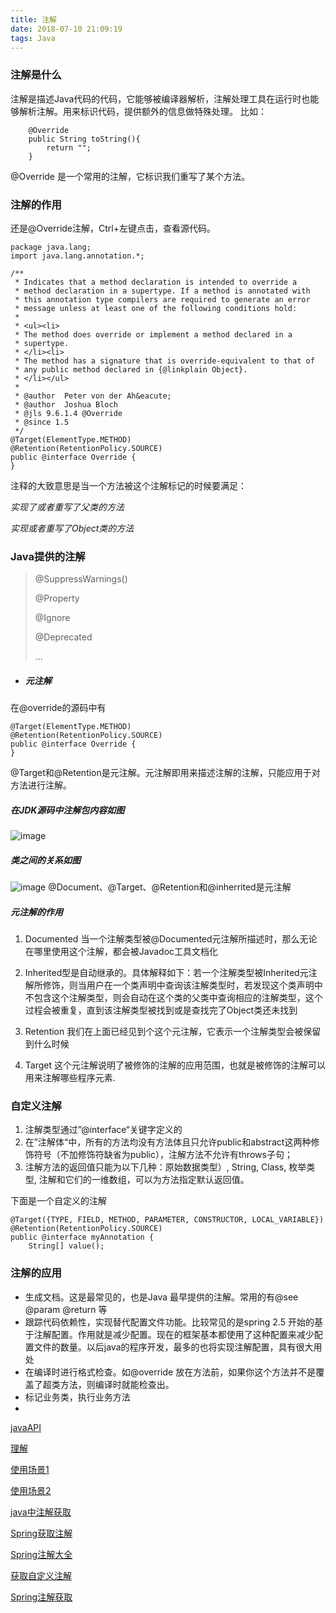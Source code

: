 ```yaml
---
title: 注解
date: 2018-07-10 21:09:19
tags: Java
---
```

### 注解是什么
注解是描述Java代码的代码，它能够被编译器解析，注解处理工具在运行时也能够解析注解。用来标识代码，提供额外的信息做特殊处理。
比如：
```
    @Override
    public String toString(){
        return "";
    }
```
@Override 是一个常用的注解，它标识我们重写了某个方法。

### 注解的作用

还是@Override注解，Ctrl+左键点击，查看源代码。
```
package java.lang;
import java.lang.annotation.*;

/**
 * Indicates that a method declaration is intended to override a
 * method declaration in a supertype. If a method is annotated with
 * this annotation type compilers are required to generate an error
 * message unless at least one of the following conditions hold:
 *
 * <ul><li>
 * The method does override or implement a method declared in a
 * supertype.
 * </li><li>
 * The method has a signature that is override-equivalent to that of
 * any public method declared in {@linkplain Object}.
 * </li></ul>
 *
 * @author  Peter von der Ah&eacute;
 * @author  Joshua Bloch
 * @jls 9.6.1.4 @Override
 * @since 1.5
 */
@Target(ElementType.METHOD)
@Retention(RetentionPolicy.SOURCE)
public @interface Override {
}
```
注释的大致意思是当一个方法被这个注解标记的时候要满足：

*实现了或者重写了父类的方法*

*实现或者重写了Object类的方法*

### Java提供的注解
>  @SuppressWarnings()
>
>   @Property
>    
>    @Ignore
>   
>    @Deprecated
> 
>...

- ##### 元注解
在@override的源码中有
```
@Target(ElementType.METHOD)
@Retention(RetentionPolicy.SOURCE)
public @interface Override {
}
```
@Target和@Retention是元注解。元注解即用来描述注解的注解，只能应用于对方法进行注解。
##### 在JDK源码中注解包内容如图

![image](C:\Users\Hanke_000\Desktop\1.jpg)

##### 类之间的关系如图

![image](C:\Users\Hanke_000\Desktop\diagram.png)
@Document、@Target、@Retention和@inherrited是元注解

##### 元注解的作用
1. Documented
当一个注解类型被@Documented元注解所描述时，那么无论在哪里使用这个注解，都会被Javadoc工具文档化

2. Inherited型是自动继承的。具体解释如下：若一个注解类型被Inherited元注解所修饰，则当用户在一个类声明中查询该注解类型时，若发现这个类声明中不包含这个注解类型，则会自动在这个类的父类中查询相应的注解类型，这个过程会被重复，直到该注解类型被找到或是查找完了Object类还未找到
3. Retention
我们在上面已经见到个这个元注解，它表示一个注解类型会被保留到什么时候
4. Target
这个元注解说明了被修饰的注解的应用范围，也就是被修饰的注解可以用来注解哪些程序元素.

### 自定义注解

1. 注解类型通过”@interface“关键字定义的
2. 在”注解体“中，所有的方法均没有方法体且只允许public和abstract这两种修饰符号（不加修饰符缺省为public），注解方法不允许有throws子句；
3. 注解方法的返回值只能为以下几种：原始数据类型）, String, Class, 枚举类型, 注解和它们的一维数组，可以为方法指定默认返回值。

下面是一个自定义的注解
```
@Target({TYPE, FIELD, METHOD, PARAMETER, CONSTRUCTOR, LOCAL_VARIABLE})
@Retention(RetentionPolicy.SOURCE)
public @interface myAnnotation {
    String[] value();
```

### 注解的应用
- 生成文档。这是最常见的，也是Java 最早提供的注解。常用的有@see @param @return 等
- 跟踪代码依赖性，实现替代配置文件功能。比较常见的是spring 2.5 开始的基于注解配置。作用就是减少配置。现在的框架基本都使用了这种配置来减少配置文件的数量。以后java的程序开发，最多的也将实现注解配置，具有很大用处
- 在编译时进行格式检查。如@override 放在方法前，如果你这个方法并不是覆盖了超类方法，则编译时就能检查出。
- 标记业务类，执行业务方法
- 

[javaAPI](http://docs.oracle.com/javase/7/docs/api/)

[理解](http://www.importnew.com/10294.html)

[使用场景1](http://blog.csdn.net/beyond0851/article/details/8520993)

[使用场景2](http://www.cnblogs.com/yanbincn/archive/2012/06/19/2554318.html)

[java中注解获取](http://www.importnew.com/23816.html)

[Spring获取注解](http://fanyc.iteye.com/blog/2224809)

[Spring注解大全](https://www.ibm.com/developerworks/cn/opensource/os-cn-spring-iocannt/)

[获取自定义注解](http://snv.iteye.com/blog/2277054)

[Spring注解获取](http://www.itwendao.com/article/detail/315485.html)